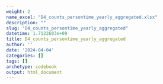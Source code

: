 ```yaml
---
weight: 2
name_excel: "D4_counts_persontime_yearly_aggregated.xlsx"
description: ""
slug: "D4_counts_persontime_yearly_aggregated"
datetime: 1.7122603e+09
title: D4_counts_persontime_yearly_aggregated
author: ''
date: '2024-04-04'
categories: []
tags: []
archetype: codebook
output: html_document
---
```


<div class="tabcontent"></div>
